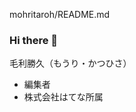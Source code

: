mohritaroh/README.md

### Hi there 👋

毛利勝久（もうり・かつひさ）

* 編集者
* 株式会社はてな所属

<!--
**mohritaroh/mohritaroh** is a ✨ _special_ ✨ repository because its `README.md` (this file) appears on your GitHub profile.

Here are some ideas to get you started:

- 🔭 I’m currently working on ...
- 🌱 I’m currently learning ...
- 👯 I’m looking to collaborate on ...
- 🤔 I’m looking for help with ...
- 💬 Ask me about ...
- 📫 How to reach me: ...
- 😄 Pronouns: ...
- ⚡ Fun fact: ...
-->
